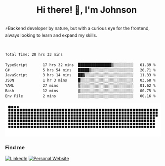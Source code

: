 <div id="user-content-toc">
  <ul align="center">
    <summary><h1 style="display: inline-block">Hi there! 👋, I'm Johnson</h1></summary>
  </ul>
</div>

⚡Backend developer by nature, but with a curious eye for the frontend, always looking to learn and expand my skills.

<br>


<!--START_SECTION:waka-->

```txt
Total Time: 28 hrs 33 mins

TypeScript       17 hrs 32 mins  ███████████████▒░░░░░░░░░   61.39 %
C#               5 hrs 54 mins   █████▒░░░░░░░░░░░░░░░░░░░   20.71 %
JavaScript       3 hrs 14 mins   ██▓░░░░░░░░░░░░░░░░░░░░░░   11.33 %
JSON             1 hr 3 mins     █░░░░░░░░░░░░░░░░░░░░░░░░   03.68 %
YAML             27 mins         ▒░░░░░░░░░░░░░░░░░░░░░░░░   01.62 %
Bash             12 mins         ▒░░░░░░░░░░░░░░░░░░░░░░░░   00.75 %
Env File         2 mins          ░░░░░░░░░░░░░░░░░░░░░░░░░   00.16 %
```

<!--END_SECTION:waka-->

<picture>
  <source  srcset="https://github.com/joshwambere/joshwambere/blob/output/github-contribution-grid-snake-dark.svg?palette=github-dark">
  <source  srcset="https://github.com/joshwambere/joshwambere/blob/output/github-contribution-grid-snake.svg">
  <img alt="github contribution grid snake animation" src="https://github.com/joshwambere/joshwambere/blob/output/github-contribution-grid-snake.svg">
</picture>

### Find me
<a href="https://www.linkedin.com/in/dusabe-johnson" target="_blank"><img src="https://img.shields.io/badge/LinkedIn-%230077B5.svg?&style=flat&logo=linkedin&logoColor=white" alt="LinkedIn"></a>
‎‎ [![Personal Website](https://img.shields.io/badge/visit-Johnsonis.me-blue)](https://johnsonis.me/)
